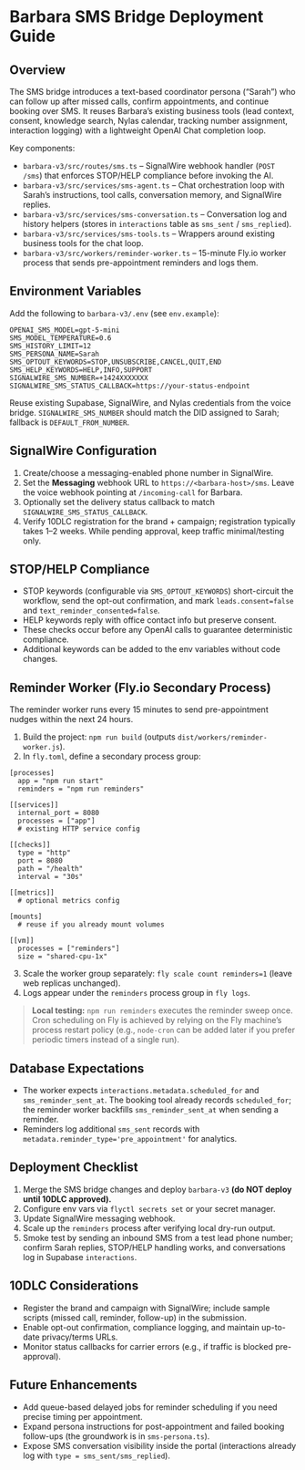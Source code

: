 # Barbara SMS Bridge Deployment Guide

## Overview

The SMS bridge introduces a text-based coordinator persona (“Sarah”) who can follow up after missed calls, confirm appointments, and continue booking over SMS. It reuses Barbara’s existing business tools (lead context, consent, knowledge search, Nylas calendar, tracking number assignment, interaction logging) with a lightweight OpenAI Chat completion loop.

Key components:

- `barbara-v3/src/routes/sms.ts` – SignalWire webhook handler (`POST /sms`) that enforces STOP/HELP compliance before invoking the AI.
- `barbara-v3/src/services/sms-agent.ts` – Chat orchestration loop with Sarah’s instructions, tool calls, conversation memory, and SignalWire replies.
- `barbara-v3/src/services/sms-conversation.ts` – Conversation log and history helpers (stores in `interactions` table as `sms_sent` / `sms_replied`).
- `barbara-v3/src/services/sms-tools.ts` – Wrappers around existing business tools for the chat loop.
- `barbara-v3/src/workers/reminder-worker.ts` – 15-minute Fly.io worker process that sends pre-appointment reminders and logs them.

## Environment Variables

Add the following to `barbara-v3/.env` (see `env.example`):

```
OPENAI_SMS_MODEL=gpt-5-mini
SMS_MODEL_TEMPERATURE=0.6
SMS_HISTORY_LIMIT=12
SMS_PERSONA_NAME=Sarah
SMS_OPTOUT_KEYWORDS=STOP,UNSUBSCRIBE,CANCEL,QUIT,END
SMS_HELP_KEYWORDS=HELP,INFO,SUPPORT
SIGNALWIRE_SMS_NUMBER=+1424XXXXXXX
SIGNALWIRE_SMS_STATUS_CALLBACK=https://your-status-endpoint
```

Reuse existing Supabase, SignalWire, and Nylas credentials from the voice bridge. `SIGNALWIRE_SMS_NUMBER` should match the DID assigned to Sarah; fallback is `DEFAULT_FROM_NUMBER`.

## SignalWire Configuration

1. Create/choose a messaging-enabled phone number in SignalWire.
2. Set the **Messaging** webhook URL to `https://<barbara-host>/sms`. Leave the voice webhook pointing at `/incoming-call` for Barbara.
3. Optionally set the delivery status callback to match `SIGNALWIRE_SMS_STATUS_CALLBACK`.
4. Verify 10DLC registration for the brand + campaign; registration typically takes 1–2 weeks. While pending approval, keep traffic minimal/testing only.

## STOP/HELP Compliance

- STOP keywords (configurable via `SMS_OPTOUT_KEYWORDS`) short-circuit the workflow, send the opt-out confirmation, and mark `leads.consent=false` and `text_reminder_consented=false`.
- HELP keywords reply with office contact info but preserve consent.
- These checks occur before any OpenAI calls to guarantee deterministic compliance.
- Additional keywords can be added to the env variables without code changes.

## Reminder Worker (Fly.io Secondary Process)

The reminder worker runs every 15 minutes to send pre-appointment nudges within the next 24 hours.

1. Build the project: `npm run build` (outputs `dist/workers/reminder-worker.js`).
2. In `fly.toml`, define a secondary process group:

```
[processes]
  app = "npm run start"
  reminders = "npm run reminders"

[[services]]
  internal_port = 8080
  processes = ["app"]
  # existing HTTP service config

[[checks]]
  type = "http"
  port = 8080
  path = "/health"
  interval = "30s"

[[metrics]]
  # optional metrics config

[mounts]
  # reuse if you already mount volumes

[[vm]]
  processes = ["reminders"]
  size = "shared-cpu-1x"
```

3. Scale the worker group separately: `fly scale count reminders=1` (leave web replicas unchanged).
4. Logs appear under the `reminders` process group in `fly logs`.

> **Local testing:** `npm run reminders` executes the reminder sweep once. Cron scheduling on Fly is achieved by relying on the Fly machine’s process restart policy (e.g., `node-cron` can be added later if you prefer periodic timers instead of a single run).

## Database Expectations

- The worker expects `interactions.metadata.scheduled_for` and `sms_reminder_sent_at`. The booking tool already records `scheduled_for`; the reminder worker backfills `sms_reminder_sent_at` when sending a reminder.
- Reminders log additional `sms_sent` records with `metadata.reminder_type='pre_appointment'` for analytics.

## Deployment Checklist

1. Merge the SMS bridge changes and deploy `barbara-v3` **(do NOT deploy until 10DLC approved).**
2. Configure env vars via `flyctl secrets set` or your secret manager.
3. Update SignalWire messaging webhook.
4. Scale up the `reminders` process after verifying local dry-run output.
5. Smoke test by sending an inbound SMS from a test lead phone number; confirm Sarah replies, STOP/HELP handling works, and conversations log in Supabase `interactions`.

## 10DLC Considerations

- Register the brand and campaign with SignalWire; include sample scripts (missed call, reminder, follow-up) in the submission.
- Enable opt-out confirmation, compliance logging, and maintain up-to-date privacy/terms URLs.
- Monitor status callbacks for carrier errors (e.g., if traffic is blocked pre-approval).

## Future Enhancements

- Add queue-based delayed jobs for reminder scheduling if you need precise timing per appointment.
- Expand persona instructions for post-appointment and failed booking follow-ups (the groundwork is in `sms-persona.ts`).
- Expose SMS conversation visibility inside the portal (interactions already log with `type = sms_sent/sms_replied`).


